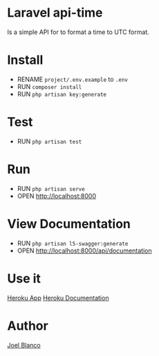 # Laravel api-time
Is a simple API for to format a time to UTC format.
# Install
- RENAME `project/.env.example` to `.env`
- RUN `composer install`
- RUN `php artisan key:generate`
# Test
- RUN  `php artisan test`
# Run
- RUN  `php artisan serve`
- OPEN [http://localhost:8000](http://localhost:8000)
# View Documentation
- RUN  `php artisan l5-swagger:generate`
- OPEN [http://localhost:8000/api/documentation](http://localhost:8000/api/documentation)
# Use it
[Heroku App](https://api-time-laravel.herokuapp.com/)
[Heroku Documentation](https://api-time-laravel.herokuapp.com/api/documentation)
# Author
[Joel Blanco](https://jblnco.herokuapp.com)